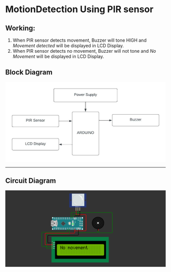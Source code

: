 # MotionDetection Using PIR sensor

## Working:
1. When PIR sensor detects movement, Buzzer will tone HIGH and *Movement detected* will be displayed in LCD Display.
2. When PIR sensor detects no movement, Buzzer will not tone and *No Movement* will be displayed in LCD Display.

## Block Diagram

![Block](https://github.com/VinuXD/MotionDetection-PIR/blob/master/block.jpg?raw=true)

---

## Circuit Diagram

![Circuit](https://github.com/VinuXD/MotionDetection-PIR/blob/master/Circuit.png?raw=true)
